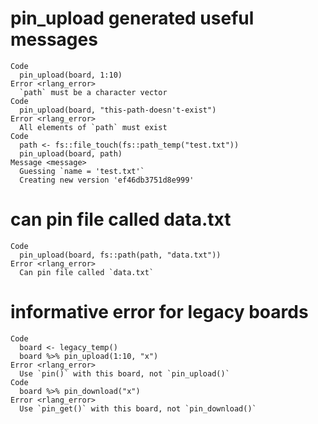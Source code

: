 # pin_upload generated useful messages

    Code
      pin_upload(board, 1:10)
    Error <rlang_error>
      `path` must be a character vector
    Code
      pin_upload(board, "this-path-doesn't-exist")
    Error <rlang_error>
      All elements of `path` must exist
    Code
      path <- fs::file_touch(fs::path_temp("test.txt"))
      pin_upload(board, path)
    Message <message>
      Guessing `name = 'test.txt'`
      Creating new version 'ef46db3751d8e999'

# can pin file called data.txt

    Code
      pin_upload(board, fs::path(path, "data.txt"))
    Error <rlang_error>
      Can pin file called `data.txt`

# informative error for legacy boards

    Code
      board <- legacy_temp()
      board %>% pin_upload(1:10, "x")
    Error <rlang_error>
      Use `pin()` with this board, not `pin_upload()`
    Code
      board %>% pin_download("x")
    Error <rlang_error>
      Use `pin_get()` with this board, not `pin_download()`

